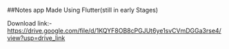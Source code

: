 ##Notes app Made Using Flutter(still in early Stages)


Download link:- https://drive.google.com/file/d/1KQYF8OB8cPGJUt6ye1svCVmDGGa3rse4/view?usp=drive_link
